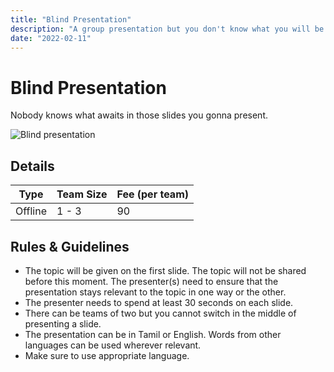 ```yaml
---
title: "Blind Presentation"
description: "A group presentation but you don't know what you will be presenting."
date: "2022-02-11"
---
```


# Blind Presentation

Nobody knows what awaits in those slides you gonna present.

<img src="/posters/5.png" alt="Blind presentation" class="w-full lg:w-48 object-cover" />

## Details

| Type    | Team Size | Fee (per team) |
| ------- | --------- | -------------- |
| Offline | 1 - 3     | 90             |

## Rules & Guidelines

-   The topic will be given on the first slide. The topic will not be shared before this moment. The presenter(s) need to ensure that the presentation stays relevant to the topic in one way or the other.
-   The presenter needs to spend at least 30 seconds on each slide.
-   There can be teams of two but you cannot switch in the middle of presenting a slide.
-   The presentation can be in Tamil or English. Words from other languages can be used wherever relevant.
-   Make sure to use appropriate language.
